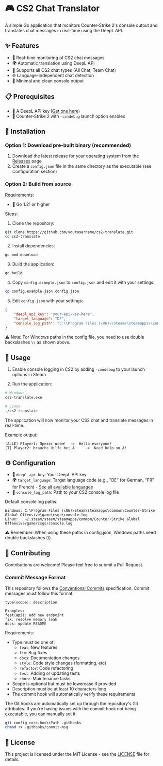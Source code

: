 # 🎮 CS2 Chat Translator

A simple Go application that monitors Counter-Strike 2's console output and translates chat messages in real-time using the DeepL API.

## ✨ Features

- 🔄 Real-time monitoring of CS2 chat messages
- 🌍 Automatic translation using DeepL API
- 💬 Supports all CS2 chat types (All Chat, Team Chat)
- 🌐 Language-independent chat detection
- 🎯 Minimal and clean console output

## 📋 Prerequisites

- 🔑 A DeepL API key ([Get one here](https://www.deepl.com/pro-api))
- 🎲 Counter-Strike 2 with `-condebug` launch option enabled

## 🚀 Installation

### Option 1: Download pre-built binary (recommended)

1. Download the latest release for your operating system from the [Releases](https://github.com/yourusername/cs2-translate/releases) page
2. Create a `config.json` file in the same directory as the executable (see Configuration section)

### Option 2: Build from source

Requirements:
- 🔧 Go 1.21 or higher

Steps:
1. Clone the repository:
```bash
git clone https://github.com/yourusername/cs2-translate.git
cd cs2-translate
```

2. Install dependencies:
```bash
go mod download
```

3. Build the application:
```bash
go build
```

4. Copy `config.example.json` to `config.json` and edit it with your settings:
```bash
cp config.example.json config.json
```

5. Edit `config.json` with your settings:
```json
{
    "deepl_api_key": "your-api-key-here",
    "target_language": "DE",
    "console_log_path": "C:\\Program Files (x86)\\Steam\\steamapps\\common\\Counter-Strike Global Offensive\\game\\csgo\\console.log"
}
```
⚠️ Note: For Windows paths in the config file, you need to use double backslashes `\\` as shown above.

## 🎯 Usage

1. Enable console logging in CS2 by adding `-condebug` to your launch options in Steam

2. Run the application:
```bash
# Windows
cs2-translate.exe

# Linux
./cs2-translate
```

The application will now monitor your CS2 chat and translate messages in real-time.

Example output:
```
[ALLE] Player1: Привет всем!  ->  Hello everyone!
[T] Player2: brauche Hilfe bei A     ->  Need help on A!
```

## ⚙️ Configuration

- 🔑 `deepl_api_key`: Your DeepL API key
- 🌍 `target_language`: Target language code (e.g., "DE" for German, "FR" for French) - [See all available languages](LANGUAGES.md)
- 📁 `console_log_path`: Path to your CS2 console log file

Default console.log paths:
```
Windows: C:\Program Files (x86)\Steam\steamapps\common\Counter-Strike Global Offensive\game\csgo\console.log
Linux:   ~/.steam/steam/steamapps/common/Counter-Strike Global Offensive/game/csgo/console.log
```
⚠️ Remember: When using these paths in config.json, Windows paths need double backslashes (\\).

## 🤝 Contributing

Contributions are welcome! Please feel free to submit a Pull Request.

### Commit Message Format

This repository follows the [Conventional Commits](https://www.conventionalcommits.org/) specification. Commit messages must follow this format:

```
type(scope): description

Examples:
feat(api): add new endpoint
fix: resolve memory leak
docs: update README
```

Requirements:
- Type must be one of:
  - `feat`: New features
  - `fix`: Bug fixes
  - `docs`: Documentation changes
  - `style`: Code style changes (formatting, etc)
  - `refactor`: Code refactoring
  - `test`: Adding or updating tests
  - `chore`: Maintenance tasks
- Scope is optional but must be lowercase if provided
- Description must be at least 10 characters long
- The commit hook will automatically verify these requirements

The Git hooks are automatically set up through the repository's Git attributes. If you're having issues with the commit hook not being executable, you can manually set it:

```bash
git config core.hooksPath .githooks
chmod +x .githooks/commit-msg
```

## 📄 License

This project is licensed under the MIT License - see the [LICENSE](LICENSE) file for details. 